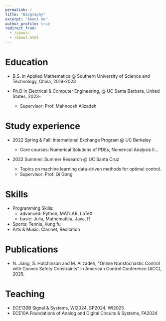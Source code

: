 ```yaml
---
permalink: /
title: "Biography"
excerpt: "About me"
author_profile: true
redirect_from:
  - /about/
  - /about.html
---
```


Education
======
* B.S. in Applied Mathematics @ Southern University of Science and Technology, China, 2019-2023

* Ph.D in Electrical & Computer Engineering, @ UC Santa Barbara, United States, 2023-
  * Supervisor: Prof. Mahnoosh Alizadeh
  
Study experience
======

* 2022 Spring & Fall: International Exchange Program @ UC Berkeley
  * Core courses: Numerical Solutions of PDEs, Numerical Analysis II...

* 2022 Summer: Summer Research @ UC Santa Cruz
  * Topics on machine learning data-driven methods for optimal control.
  * Supervisor: Prof. Qi Gong

Skills
======
* Programming Skills:
  * advanced: Python, MATLAB, LaTeX
  * basic: Julia, Mathematica, Java, R
* Sports: Tennis, Kung fu  
* Arts & Music: Clarinet, Recitation

Publications
======
  * N. Jiang, S. Hutchinson and M. Alizadeh, "Online Nonstochastic Control with Convex Safety Constraints” in American Control Conference (ACC), 2025.


Teaching
======
  * ECE130B Signal & Systems, WI2024, SP2024, WI2025
  * ECE10A Foundations of Analog and Digital Circuits & Systems, FA2024
